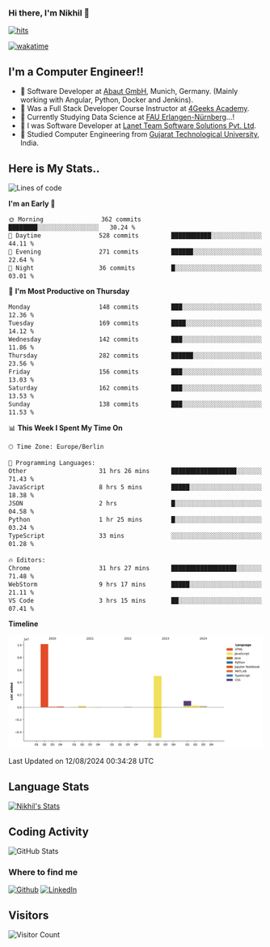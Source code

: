 ### Hi there, I'm Nikhil 👋

[![hits](https://hits.sh/github.com/silentsoft/hits.svg?color=2311cc)](https://hits.sh/github.com/silentsoft/hits/)

[![wakatime](https://wakatime.com/badge/user/369b6a3a-7953-4ff9-b7c7-be53d0a7ccc6.svg?style=for-the-badge)](https://wakatime.com/@369b6a3a-7953-4ff9-b7c7-be53d0a7ccc6)

## I'm a  Computer Engineer!!

- 🌱 Software Developer at [Abaut GmbH](https://www.abaut.de/), Munich, Germany. (Mainly working with Angular, Python, Docker and Jenkins).
- 🌱 Was a Full Stack Developer Course Instructor at [4Geeks Academy](https://4geeks.com/).
- 🌱 Currently Studying Data Science at [FAU Erlangen-Nürnberg](https://www.fau.de/)...!
- 🌱 I was Software Developer at [Lanet Team Software Solutions Pvt. Ltd](https://lanetteam.com/).
- 🌱 Studied Computer Engineering from [Gujarat Technological University](https://www.gtu.ac.in/), India.

<h2>Here is My Stats..</h2>

<!--START_SECTION:waka-->
![Lines of code](https://img.shields.io/badge/From%20Hello%20World%20I%27ve%20Written-17.0%20million%20lines%20of%20code-blue)

**I'm an Early 🐤** 

```text
🌞 Morning                362 commits         ████████░░░░░░░░░░░░░░░░░   30.24 % 
🌆 Daytime                528 commits         ███████████░░░░░░░░░░░░░░   44.11 % 
🌃 Evening                271 commits         ██████░░░░░░░░░░░░░░░░░░░   22.64 % 
🌙 Night                  36 commits          █░░░░░░░░░░░░░░░░░░░░░░░░   03.01 % 
```
📅 **I'm Most Productive on Thursday** 

```text
Monday                   148 commits         ███░░░░░░░░░░░░░░░░░░░░░░   12.36 % 
Tuesday                  169 commits         ████░░░░░░░░░░░░░░░░░░░░░   14.12 % 
Wednesday                142 commits         ███░░░░░░░░░░░░░░░░░░░░░░   11.86 % 
Thursday                 282 commits         ██████░░░░░░░░░░░░░░░░░░░   23.56 % 
Friday                   156 commits         ███░░░░░░░░░░░░░░░░░░░░░░   13.03 % 
Saturday                 162 commits         ███░░░░░░░░░░░░░░░░░░░░░░   13.53 % 
Sunday                   138 commits         ███░░░░░░░░░░░░░░░░░░░░░░   11.53 % 
```


📊 **This Week I Spent My Time On** 

```text
🕑︎ Time Zone: Europe/Berlin

💬 Programming Languages: 
Other                    31 hrs 26 mins      ██████████████████░░░░░░░   71.43 % 
JavaScript               8 hrs 5 mins        █████░░░░░░░░░░░░░░░░░░░░   18.38 % 
JSON                     2 hrs               █░░░░░░░░░░░░░░░░░░░░░░░░   04.58 % 
Python                   1 hr 25 mins        █░░░░░░░░░░░░░░░░░░░░░░░░   03.24 % 
TypeScript               33 mins             ░░░░░░░░░░░░░░░░░░░░░░░░░   01.28 % 

🔥 Editors: 
Chrome                   31 hrs 27 mins      ██████████████████░░░░░░░   71.48 % 
WebStorm                 9 hrs 17 mins       █████░░░░░░░░░░░░░░░░░░░░   21.11 % 
VS Code                  3 hrs 15 mins       ██░░░░░░░░░░░░░░░░░░░░░░░   07.41 % 
```

**Timeline**

![Lines of Code chart](https://raw.githubusercontent.com/nikhilmaguwala/nikhilmaguwala/main/assets/bar_graph.png)


 Last Updated on 12/08/2024 00:34:28 UTC
<!--END_SECTION:waka-->

<h2>Language Stats</h2>

[![Nikhil's Stats](https://github-readme-stats.vercel.app/api/wakatime?username=nikhilmaguwala&layout=compact&title=Stats)](https://github.com/nikhilmaguwala)


<h2>Coding Activity</h2>

<p><img src="https://wakatime.com/share/@nikhilmaguwala/7dd532b8-3e5e-4c26-8c46-68cc27712a92.svg" alt="GitHub Stats"></p>

<h3>Where to find me</h3>
<p>
    <a href="https://github.com/nikhilmaguwala" target="_blank"><img alt="Github" src="https://img.shields.io/badge/GitHub-%2312100E.svg?&style=for-the-badge&logo=Github&logoColor=white" /></a>
    <a href="https://www.linkedin.com/in/nikhil-maguwala" target="_blank"><img alt="LinkedIn" src="https://img.shields.io/badge/linkedin-%230077B5.svg?&style=for-the-badge&logo=linkedin&logoColor=white" /></a> 
</p>


<h2>Visitors</h2>

![Visitor Count](https://profile-counter.glitch.me/nikhilmaguwala/count.svg)

[website]: https://nikhilmaguwala.github.io/
[instagram]: https://www.instagram.com/nikhil_maguwala/
[linkedin]: https://www.linkedin.com/in/nikhil-maguwala/

